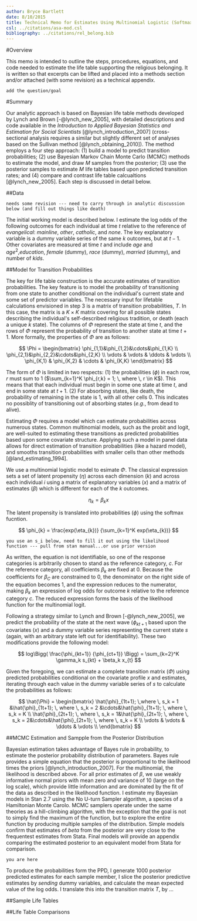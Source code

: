```yaml
---
author: Bryce Bartlett
date: 8/10/2015
title: Technical Memo for Estimates Using Multinomial Logistic (Softmax) Regression
csl: ../citations/asa-mod.csl
bibliography: ../citations/rel_belong.bib
---
```


#Overview

This memo is intended to outline the steps, procedures, equations, and code needed to estimate the life table supporting the religious belonging. It is written so that excerpts can be lifted and placed into a methods section and/or attached (with some revision) as a technical appendix.

```add the question/goal```

#Summary

Our analytic approach is based on Bayesian life table methods developed by Lynch and Brown [-@lynch_new_2005], with detailed descriptions and code available in the *Introduction to Applied Bayesian Statistics and Estimation for Social Scientists* [@lynch_introduction_2007] (cross-sectional analysis requires a similar but slightly different set of analyses based on the Sullivan method [@lynch_obtaining_2010]). The method employs a four step approach: (1) build a model to predict transition probabilities; (2) use Bayesian Markov Chain Monte Carlo (MCMC) methods to estimate the model, and draw $M$ samples from the posterior; (3) use the posterior samples to estimate $M$ life tables based upon predicted transition rates; and (4) compare and contrast life table calcualtions  [@lynch_new_2005]. Each step is discussed in detail below.

##Data

```needs some revision --- need to carry through in analytic discussion below (and fill out things like death) ```

The initial working model is described below. I estimate the log odds of the following outcomes for each individual at time $t$ relative to the reference of *evangelical*: *mainline*, *other*, *catholic*, and *none*. The key explanatory variable is a dummy variable series of the same $k$ outcomes, but at $t-1$. Other covariates are measured at time $t$ and include $age$ and $age^2$,*education*, *female* (dummy), *race* (dummy), *married* (dummy), and number of *kids*.

##Model for Transition Probabilities

The key for life table construction is the accurate estimates of transition probabilities. The key feature is to model the probability of transitioning from one state to another conditional on the individual's current state and some set of predictor variables. The necessary input for lifetable calculations envisioned in step 3 is a matrix of transition probabilities, $T$. In this case, the matrix is a $K \times K$ matrix covering for all possible states describing the individual's self-described religious tradition, or death (each a unique $k$ state). The columns of $\Phi$ represent the state at time $t$, and the rows of $\Phi$ represent the probability of transition to another state at time $t+1$. More formally, the properties of $\Phi$ are as follows:

$$
\Phi =
\begin{bmatrix}
  \phi_{1,1}&\phi_{1,2}&\cdots&\phi_{1,K} \\
  \phi_{2,1}&\phi_{2,2}&\cdots&\phi_{2,K} \\
  \vdots & \vdots & \ddots & \vdots \\
  \phi_{K,1} & \phi_{K,2} & \cdots & \phi_{K,K}
\end{bmatrix}
$$

The form of $\Phi$ is limited in two respects: (1) the probabilities ($\phi$) in each row, $r$  must sum to 1  ($\sum_{k=1}^K \phi_{r,k} = 1; \, where \, r \in K$). This means that that each individual must begin in some one state at time $t$, and end in some state at $t+1$. (2) For absorbing states, like death, the probability of remaining in the state is 1, with all other cells 0. This indicates no possiblity of transitioning out of absorbing states (*e.g.*, from dead to alive).

Estimating $\Phi$ requires a model which can estimate probabilities across numerous states. Common multinomial models, such as the probit and logit, are well-suited to estimating these transitions as predicted probabilities based upon some covariate structure. Applying such a model in panel data allows for direct estimation of transition probabilities (like a hazard model), and smooths transition probabilities with smaller cells than other methods [@land_estimating_1994]. 

We use a multinomial logistic model to esimate $\Phi$. The classical expression sets a set of latent propensity ($\eta$) across each dimension ($k$) and across each individual $i$ using a matrix of explanatory variables ($x$) and a matrix of estimates ($\beta$) which is different for each of the $k$ outcomes. 

$$
\eta_{k} =  \beta_k x
$$

The latent propensity is translated into probabilities ($\phi$) using the softmax fucntion.

$$
\phi_{k} = \frac{exp(\eta_{k})} {\sum_{k=1}^K exp(\eta_{k})}
$$

```you use an s_i below, need to fill it out using the likelihood function --- pull from stan manual...or use prior version```

As written, the equation is not identifiable, so one of the response categories is arbitrarily chosen to stand as the reference category, $c$. For the reference category, all coefficients $\beta_k$ are fixed at 0. Because the coefficients for $\beta_C$ are constrained to 0, the denominator on the right side of the equation becomes 1, and the expression reduces to the numerator, making $\beta_k$ an expression of log odds for outcome $k$ relative to the reference category $c$. The reduced expression forms the basis of the likelihood function for the multinomial logit.

Following a strategy similar to Lynch and Brown [-@lynch_new_2005], we predict the probability of the state at the next wave ($\phi_{kt+1}$ based upon the covariates ($x$) and a dummy variable series representing the current state $s$ (again, with an arbitrary state left out for identifiability). These two modifications provide the following model:

$$
log\Bigg( \frac{\phi_{kt+1}} {\phi_{ct+1}} \Bigg)
= \sum_{k=2}^K \gamma_k s_{kt} +  \beta_k x_{t} 
$$

Given the foregoing, we can estimate a complete transition matrix ($\Phi$) using predicted probabilities conditional on the covariate profile $x$ and estimates, iterating through each value in the dummy variable series of $s$ to calculate the probabilities as follows:

$$
\hat{\Phi} =
\begin{bmatrix}
  \hat{\phi}_{1t+1}; \,where \, s_k = 1 &\hat{\phi}_{1t+1}; \, where \, s_k  = 2 &\cdots&\hat{\phi}_{1t+1}; \, where \, s_k  = K \\
  \hat{\phi}_{2t+1}; \, where \, s_k  = 1&\hat{\phi}_{2t+1}; \, where \, s_k  = 2&\cdots&\hat{\phi}_{2t+1}; \, where \, s_k  = K \\
  \vdots & \vdots & \ddots & \vdots \\
\end{bmatrix}
$$

##MCMC Estimation and Sampple from the Posterior Distribution

Bayesian estimation takes advantage of Bayes rule in probability, to estimate the posterior probability distribution of parameters. Bayes rule provides a simple equation that the posterior is proportional to the likelihood times the priors [@lynch_introduction_2007]. For the multinomial, the likelihood is described above. For all prior estimates of $\beta$, we use weakly informative normal priors with mean zero and variance of 10 (large on the log scale), which provide little information and are dominated by the fit of the data as described in the likelihood function. I estimate my Bayesian models in Stan 2.7 using the No U-turn Sampler algorithm, a species of a Hamiltonian Monte Carolo. MCMC samplers operate under the same theories as a hill-climbing algorithm, with the exception that the goal is not to simply find the maximum of the function, but to explore the entire function by producing multiple samples of the distribution. Simple models confirm that estimates of $beta$ from the posterior are very close to the frequentest estimates from Stata. Final models will provide an appendix comparing the estimated posterior to an equivalent model from Stata for comparison.

```you are here```

To produce the probabilities form the PPD, I generate 1000 posterior predicted estimates for each sample member, I slice the posterior predictive estimates by *sending* dummy variables, and calculate the mean expected value of the log odds. I translate this into the transition matrix $T$, by ...

##Sample Life Tables



##Life Table Comparisons


